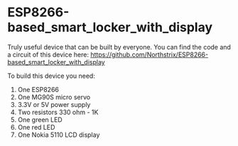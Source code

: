 # ESP8266-based_smart_locker_with_display
Truly useful device that can be built by everyone.
You can find the code and a circuit of this device here:  https://github.com/Northstrix/ESP8266-based_smart_locker_with_display

To build this device you need:
1) One ESP8266
2) One MG90S micro servo
3) 3.3V or 5V power supply
4) Two resistors 330 ohm - 1K
5) One green LED
6) One red LED
7) One Nokia 5110 LCD display
